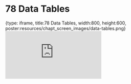 # 78 Data Tables
 
{type: iframe, title:78 Data Tables, width:800, height:600, poster:resources/chapt_screen_images/data-tables.png}
![](https://datatrail-jhu.github.io/DataTrail/no_toc/data-tables.html)
 

 
